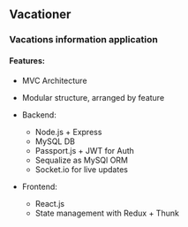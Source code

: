 ## Vacationer 

### Vacations information application

#### Features:

* MVC Architecture
* Modular structure, arranged by feature
* Backend:
   * Node.js + Express
   * MySQL DB
   * Passport.js + JWT for Auth
   * Sequalize as MySQl ORM
   * Socket.io for live updates

* Frontend:
  * React.js
  * State management with  Redux + Thunk   
